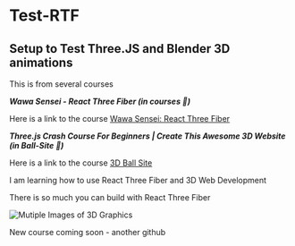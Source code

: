 # Test-RTF

## Setup to Test Three.JS and Blender 3D animations

This is from several courses

***Wawa Sensei - React Three Fiber (in courses 📁)***

Here is a link to the course [Wawa Sensei: React Three Fiber](https://lessons.wawasensei.dev/courses/react-three-fiber/lessons/intro)

***Three.js Crash Course For Beginners | Create This Awesome 3D Website (in Ball-Site 📁)***

Here is a link to the course [3D Ball Site](https://www.youtube.com/watch?v=_OwJV2xL8M8)

I am learning how to use React Three Fiber and 3D Web Development

There is so much you can build with React Three Fiber

![Mutiple Images of 3D Graphics](https://assets.wawasensei.dev/react-three-fiber/intro/react-three-fiber-ultimate.jpg)

New course coming soon - another github
